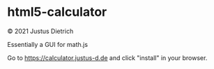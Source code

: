 # html5-calculator
&copy; 2021 Justus Dietrich

Essentially a GUI for math.js

Go to https://calculator.justus-d.de and click "install" in your browser.
